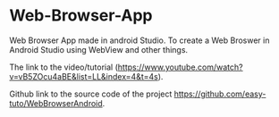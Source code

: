 # Web-Browser-App

Web Browser App made in android Studio.
To create a Web Broswer in Android Studio using WebView and other things.

The link to the video/tutorial (https://www.youtube.com/watch?v=vB5ZOcu4aBE&list=LL&index=4&t=4s). 

Github link to the source code of the project https://github.com/easy-tuto/WebBrowserAndroid. 

